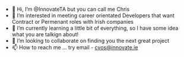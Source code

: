 - 👋 Hi, I’m @InnovateTA but you can call me Chris
- 👀 I’m interested in meeting career orientated Developers that want Contract or Permenant roles with Irish companies  
- 🌱 I’m currently learning a little bit of everything, so I have some idea what you are talkign about! 
- 💞️ I’m looking to collaborate on finding you the next great project
- 📫 How to reach me ... try email - cvos@innovate.ie 

<!---
InnovateTA/InnovateTA is a ✨ special ✨ repository because its `README.md` (this file) appears on your GitHub profile.
You can click the Preview link to take a look at your changes.
--->
